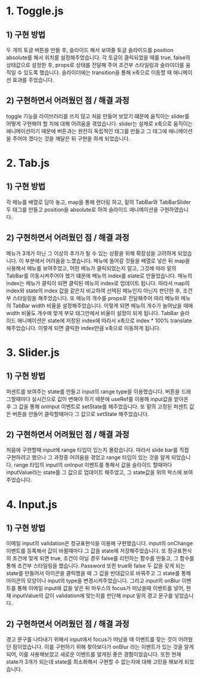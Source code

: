 # 1. Toggle.js

## 1) 구현 방법

두 개의 토글 버튼을 만들 후, 슬라이드 해서 보여줄 토글 슬라이드를 position absolute를 해서 위치를 설정해주었습니다. 각 토글이 클릭되었을 때를 true, false의 상태값으로 설정한 후, props로 상태를 전달해 주어 조건부 스타일링과 슬라이더를 움직일 수 있도록 했습니다. 슬라이더에는 transition을 통해 x축으로 이동할 때 애니메이션 효과를 주었습니다.

## 2) 구현하면서 어려웠던 점 / 해결 과정

toggle 기능을 라이브러리를 쓰지 않고 처음 만들어 보았기 떄문에 움직이는 slider를 어떻게 구현해야 할 지에 대해 어려움을 겪었습니다.
slider는 실제로 x축으로 움직이는 애니메이션이기 때문에 버튼과는 완전히 독립적인 태그를 만들고 그 태그에 애니메이션을 주어야 겠다는 것을 꺠달은 뒤 구현을 하게 되었습니다.

# 2. Tab.js

## 1) 구현 방법

각 메뉴를 배열로 담아 놓고, map을 통해 렌더링 하고, 밑의 TabBar와 TabBarSlider 두 태그를 만들고 position을 absolute로 하여 슬라이드 애니메이션을 구현하였습니다.

## 2) 구현하면서 어려웠던 점 / 해결 과정

메뉴가 3개가 아닌 그 이상의 추가가 될 수 있는 상황을 위해 확장성을 고려하게 되었습니다. 이 부분에서 어려움을 느꼈습니다. 메뉴에 들어갈 것들을 배열로 넣은 뒤 map을 사용해서 메뉴를 보여주었고, 어떤 메뉴가 클릭되었는지 알고, 그것에 따라 밑의 TabBar를 이동시켜주어야 했기 떄문에 메뉴의 index를 state로 만들었습니다. 메뉴의 index는 메뉴가 클릭이 되면 클릭된 메뉴의 index로 업데이트 됩니다. 따라서 map의 index와 state의 index 값을 같은지 비교하여 선택된 메뉴인지 아닌지 판단한 후, 조건부 스타일링을 해주었습니다. 또 메뉴의 개수를 props로 전달해주어 따라 메뉴와 메뉴의 TabBar width 비율을 설정해주었습니다. 이렇게 되면 메뉴의 개수가 늘어났을 때에 width 비율도 개수에 맞게 부모 태그안에서 비율이 설정이 되게 됩니다. TabBar 슬라이드 애니메이션은 state에 저장된 index에 따라서 x축으로 index \* 100% translate 해주었습니다. 이렇게 되면 클릭한 index만큼 x축으로 이동하게 됩니다.

# 3. Slider.js

## 1) 구현 방법

퍼센트를 보여주는 state를 만들고 input의 range type을 이용했습니다. 버튼을 드래그할때마다 실시간으로 값이 변해야 하기 때문에 useRef를 이용해 input값을 받아온 후 그 값을 통해 onInput 이벤트로 setState를 해주었습니다. 또 밑의 고정된 퍼센트 값은 버튼을 만들어 클릭할때마다 그 값으로 setState 해주었습니다.

## 2) 구현하면서 어려웠던 점 / 해결 과정

처음에 구현할때 input에 range 타입이 있는지 몰랐습니다. 따라서 slide bar를 직접 구현하려고 했으나 그 과정중 어려움을 겪었고 range 타입이 있는 것을 알게 되었습니다. range 타입의 input의 onInput 이벤트를 통해서 값을 슬라이드 할때마다 inputValue라는 state를 그 값으로 업데이트 해주었고, 그 state값을 위의 박스에 보여주었습니다.

# 4. Input.js

## 1) 구현 방법

이메일 input의 validation은 정규표현식을 이용해 구현했습니다. input의 onChange 이벤트를 등록해서 값이 바뀔때마다 그 값을 state에 저장해주었습니다. 또 정규표현식의 조건에 맞게 되면 true, 조건이 아닐 경우 false를 리턴하는 함수를 만들고, 그 함수를 통해 조건부 스타일링을 했습니다. Password 또한 true와 false 두 값을 갖게 되는 state를 만들어서 아이콘을 클릭했을 때 그 값을 반대값으로 바꿔주고 그 state를 통해 아이콘의 모양이나 input의 type을 변경시켜주었습니다. 그리고 input의 onBlur 이벤트를 통해 이메일 input에 값을 넣은 뒤 마우스의 focus가 떠났을때 이벤트를 넣어, 현재 inputValue의 값이 validation에 맞는지를 판단해 input 밑의 경고 문구를 넣었습니다.

## 2) 구현하면서 어려웠던 점 / 해결 과정

경고 문구를 나타내기 위해서 input에서 focus가 떠났을 때 이벤트를 찾는 것이 어려웠던 점이었습니다. 이를 구현하기 위해 찾아보다가 onBlur 라는 이벤트가 있는 것을 알게되어, 이를 사용해보았고 새로운 이벤트를 알게된 좋은 경험이었습니다. 또한 현재 state가 3개가 되는데 state를 최소화해서 구현할 수 없는지에 대해 고민을 해보게 되었습니다.
